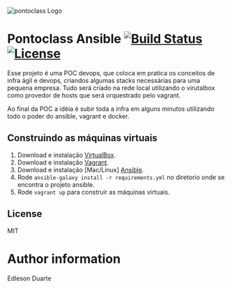 ![pontoclass Logo](http://uploaddeimagens.com.br/images/001/294/468/original/SmallLogo_200_125.png?1518903690)

# Pontoclass Ansible [![Build Status](https://travis-ci.org/Edleson/pontoclass-ansible.svg?branch=master)](https://travis-ci.org/Edleson/pontoclass-ansible) [![License](http://img.shields.io/:license-MIT-blue.svg)](https://github.com/Edleson/pontoclass-ansible/blob/master/LICENSE)

Esse projeto é uma POC devops, que coloca em pratica os conceitos de infra ágil e devops, criandos algumas stacks necessárias para uma pequena empresa. Tudo será criado na rede local utilizando o virutalbox como provedor de hosts que será orquestrado pelo vagrant.

Ao final da POC a idéia é subir toda a infra em alguns minutos utilizando todo o poder do ansible, vagrant e docker.

## Construindo as máquinas virtuais

  1. Download e instalação [VirtualBox](https://www.virtualbox.org/wiki/Downloads).
  2. Download e instalação [Vagrant](http://www.vagrantup.com/downloads.html).
  3. Download e instalação [Mac/Linux] [Ansible](http://docs.ansible.com/intro_installation.html).
  4. Rode `ansible-galaxy install -r requirements.yml` no diretorio onde se encontra o projeto ansible.
  5. Rode `vagrant up` para construir as máquinas virtuais.

## License

MIT

# Author information

Edleson Duarte